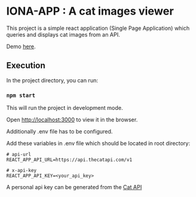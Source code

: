 # IONA-APP : A cat images viewer

This project is a simple react application (Single Page Application) which queries and displays cat images from an API.

Demo [here].

## Execution

In the project directory, you can run:

### `npm start`

This will run the project in development mode.

Open [http://localhost:3000](http://localhost:3000) to view it in the browser.

Additionally .env file has to be configured.

Add these variables in .env file which should be located in root directory:

```
# api-url
REACT_APP_API_URL=https://api.thecatapi.com/v1

# x-api-key
REACT_APP_API_KEY=<your_api_key>
```

A personal api key can be generated from the [Cat API]

[Cat API]:<[https://docs.thecatapi.com/](https://docs.thecatapi.com/)>
[here]:<[https://iona-app.fly.dev/]>
